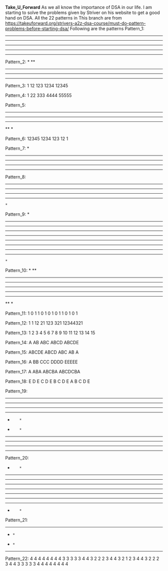 **Take_U_Forward**
As we all know the importance of DSA in our life. I am starting to solve the problems given by Striver on his website to get a good hand on DSA.
All the 22 patterns in
This branch are from https://takeuforward.org/strivers-a2z-dsa-course/must-do-pattern-problems-before-starting-dsa/
Following are the patterns
Pattern_1:
*****
*****
*****
*****
*****

Pattern_2:
*
**
***
****
*****

Pattern_3:
1
12
123
1234
12345

Pattern_4:
1
22
333
4444
55555

Pattern_5:
*****
****
***
**
*

Pattern_6:
12345
1234
123
12
1

Pattern_7:
    *
   ***
  *****
 *******
*********

Pattern_8:
*********
 *******
  *****
   ***
    *
    
Pattern_9:
    *
   ***
  *****
 *******
*********
*********
 *******
  *****
   ***
    *
    
Pattern_10:
*
**
***
****
*****
****
***
**
*

Pattern_11:
1
0 1
1 0 1
0 1 0 1
1 0 1 0 1

Pattern_12:
1      1
12    21
123  321
12344321

Pattern_13:
1
2 3
4 5 6
7 8 9 10
11 12 13 14 15

Pattern_14:
A
AB
ABC
ABCD
ABCDE

Pattern_15:
ABCDE
ABCD
ABC
AB
A

Pattern_16:
A
BB
CCC
DDDD
EEEEE

Pattern_17:
   A
  ABA
 ABCBA
ABCDCBA

Pattern_18:
E
D E
C D E
B C D E
A B C D E

Pattern_19:
**********
****  ****
***    ***
**      **
*        *
*        *
**      **
***    ***
****  ****
**********

Pattern_20:
*        *
**      **
***    ***
****  ****
**********
****  ****
***    ***
**      **
*        *

Pattern_21:
* * * *
*     *
*     *
* * * *

Pattern_22:
4 4 4 4 4 4 4
4 3 3 3 3 3 4
4 3 2 2 2 3 4
4 3 2 1 2 3 4
4 3 2 2 2 3 4
4 3 3 3 3 3 4
4 4 4 4 4 4 4
